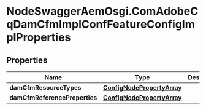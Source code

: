 # NodeSwaggerAemOsgi.ComAdobeCqDamCfmImplConfFeatureConfigImplProperties

## Properties
Name | Type | Description | Notes
------------ | ------------- | ------------- | -------------
**damCfmResourceTypes** | [**ConfigNodePropertyArray**](ConfigNodePropertyArray.md) |  | [optional] 
**damCfmReferenceProperties** | [**ConfigNodePropertyArray**](ConfigNodePropertyArray.md) |  | [optional] 


